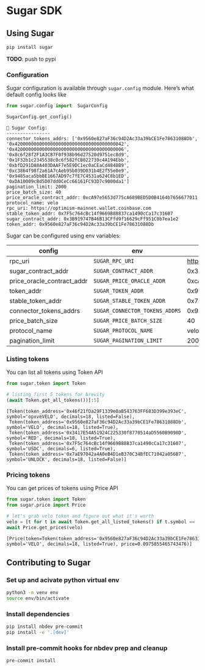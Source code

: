 # Sugar SDK


<!-- WARNING: THIS FILE WAS AUTOGENERATED! DO NOT EDIT! -->

## Using Sugar

``` bash
pip install sugar
```

**TODO**: push to pypi

### Configuration

Sugar configuration is available through `sugar.config` module. Here’s
what default config looks like

``` python
from sugar.config import  SugarConfig

SugarConfig.get_config()
```

    🍭 Sugar Config:
    ----------------
    connector_tokens_addrs: ['0x9560e827aF36c94D2Ac33a39bCE1Fe78631088Db', '0x4200000000000000000000000000000000000042', '0x4200000000000000000000000000000000000006', '0x8c6f28f2F1A3C87F0f938b96d27520d9751ec8d9', '0x1F32b1c2345538c0c6f582fCB022739c4A194Ebb', '0xbfD291DA8A403DAAF7e5E9DC1ec0aCEaCd4848B9', '0xc3864f98f2a61A7cAeb95b039D031b4E2f55e0e9', '0x9485aca5bbBE1667AD97c7fE7C4531a624C8b1ED', '0xDA10009cBd5D07dd0CeCc66161FC93D7c9000da1']
    pagination_limit: 2000
    price_batch_size: 40
    price_oracle_contract_addr: 0xcA97e5653d775cA689BED5D0B4164b7656677011
    protocol_name: velo
    rpc_uri: https://optimism-mainnet.wallet.coinbase.com
    stable_token_addr: 0x7F5c764cBc14f9669B88837ca1490cCa17c31607
    sugar_contract_addr: 0x3B919747B46B13CFfd9f16629cFf951C0b7ea1e2
    token_addr: 0x9560e827aF36c94D2Ac33a39bCE1Fe78631088Db

Sugar can be configured using env variables:

| config | env | default value |
|----|----|----|
| rpc_uri | `SUGAR_RPC_URI` | https://optimism-mainnet.wallet.coinbase.com |
| sugar_contract_addr | `SUGAR_CONTRACT_ADDR` | 0x3B919747B46B13CFfd9f16629cFf951C0b7ea1e2 |
| price_oracle_contract_addr | `SUGAR_PRICE_ORACLE_ADDR` | 0xcA97e5653d775cA689BED5D0B4164b7656677011 |
| token_addr | `SUGAR_TOKEN_ADDR` | 0x9560e827aF36c94D2Ac33a39bCE1Fe78631088Db |
| stable_token_addr | `SUGAR_STABLE_TOKEN_ADDR` | 0x7F5c764cBc14f9669B88837ca1490cCa17c31607 |
| connector_tokens_addrs | `SUGAR_CONNECTOR_TOKENS_ADDRS` | 0x9560e827aF36c94D2Ac33a39bCE1Fe78631088Db,0x4200000000000000000000000000000000000042,0x4200000000000000000000000000000000000006,0x8c6f28f2f1a3c87f0f938b96d27520d9751ec8d9,0x1f32b1c2345538c0c6f582fcb022739c4a194ebb,0xbfd291da8a403daaf7e5e9dc1ec0aceacd4848b9,0xc3864f98f2a61a7caeb95b039d031b4e2f55e0e9,0x9485aca5bbbe1667ad97c7fe7c4531a624c8b1ed,0xDA10009cBd5D07dd0CeCc66161FC93D7c9000da1 |
| price_batch_size | `SUGAR_PRICE_BATCH_SIZE` | 40 |
| protocol_name | `SUGAR_PROTOCOL_NAME` | velo |
| pagination_limit | `SUGAR_PAGINATION_LIMIT` | 2000 |

### Listing tokens

You can list all tokens using Token API

``` python
from sugar.token import Token

# listing first 5 tokens for brevity
(await Token.get_all_tokens())[:5]
```

    [Token(token_address='0x46f21fDa29F1339e0aB543763FF683D399e393eC', symbol='opxveVELO', decimals=18, listed=False),
     Token(token_address='0x9560e827aF36c94D2Ac33a39bCE1Fe78631088Db', symbol='VELO', decimals=18, listed=True),
     Token(token_address='0x3417E54A51924C225330f8770514aD5560B9098D', symbol='RED', decimals=18, listed=True),
     Token(token_address='0x7F5c764cBc14f9669B88837ca1490cCa17c31607', symbol='USDC', decimals=6, listed=True),
     Token(token_address='0x7aE97042a4A0eB4D1eB370C34BfEC71042a056B7', symbol='UNLOCK', decimals=18, listed=False)]

### Pricing tokens

You can get prices of tokens using Price API

``` python
from sugar.token import Token
from sugar.price import Price

# let's grab velo token and figure out what it's worth
velo = [t for t in await Token.get_all_listed_tokens() if t.symbol == 'VELO']
await Price.get_prices(velo)
```

    [Price(token=Token(token_address='0x9560e827aF36c94D2Ac33a39bCE1Fe78631088Db', symbol='VELO', decimals=18, listed=True), price=0.0975855465743476)]

## Contributing to Sugar

### Set up and acivate python virtual env

``` bash
python3 -m venv env
source env/bin/activate
```

### Install dependencies

``` bash
pip install nbdev pre-commit
pip install -e '.[dev]'
```

### Install pre-commit hooks for nbdev prep and cleanup

``` bash
pre-commit install
```
